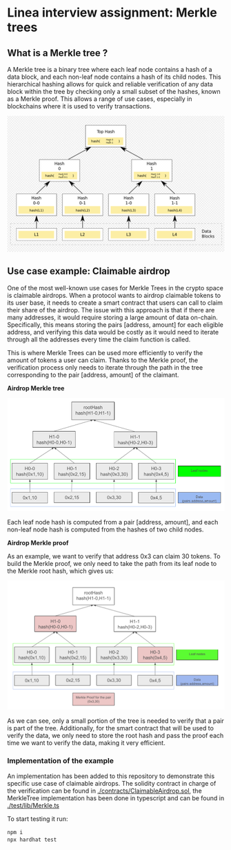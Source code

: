 # Linea interview assignment: Merkle trees

## What is a Merkle tree ?

A Merkle tree is a binary tree where each leaf node contains a hash of a data block, and each non-leaf node contains a hash of its child nodes. This hierarchical hashing allows for quick and reliable verification of any data block within the tree by checking only a small subset of the hashes, known as a Merkle proof.
This allows a range of use cases, especially in blockchains where it is used to verify transactions.

![plot](./images/MerkleTree.png)

## Use case example: Claimable airdrop

One of the most well-known use cases for Merkle Trees in the crypto space is claimable airdrops. When a protocol wants to airdrop claimable tokens to its user base, it needs to create a smart contract that users can call to claim their share of the airdrop. The issue with this approach is that if there are many addresses, it would require storing a large amount of data on-chain. Specifically, this means storing the pairs [address, amount] for each eligible address, and verifying this data would be costly as it would need to iterate through all the addresses every time the claim function is called.

This is where Merkle Trees can be used more efficiently to verify the amount of tokens a user can claim. Thanks to the Merkle proof, the verification process only needs to iterate through the path in the tree corresponding to the pair [address, amount] of the claimant.

**Airdrop Merkle tree**

![plot](./images/AirdropMerkleTree.png)

Each leaf node hash is computed from a pair [address, amount], and each non-leaf node hash is computed from the hashes of two child nodes.

**Airdrop Merkle proof**

As an example, we want to verify that address 0x3 can claim 30 tokens. To build the Merkle proof, we only need to take the path from its leaf node to the Merkle root hash, which gives us:

![plot](./images/AirdropMerkleProof.png)

As we can see, only a small portion of the tree is needed to verify that a pair is part of the tree. Additionally, for the smart contract that will be used to verify the data, we only need to store the root hash and pass the proof each time we want to verify the data, making it very efficient.

### Implementation of the example

An implementation has been added to this repository to demonstrate this specific use case of claimable airdrops.
The solidity contract in charge of the verification can be found in [./contracts/ClaimableAirdrop.sol](./contracts/ClaimableAirdrop.sol), the MerkleTree implementation has been done in typescript and can be found in [./test/lib/Merkle.ts](./test/lib/Merkle.ts)

To start testing it run:

```bash
npm i
npx hardhat test
```
